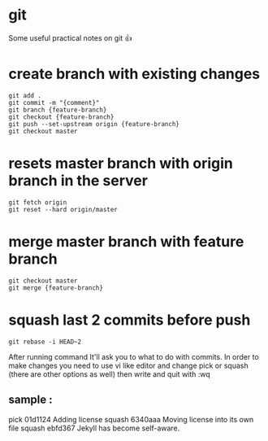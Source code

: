 # git
Some useful practical notes on git :+1:

# create branch with existing changes
```
git add .
git commit -m "{comment}"
git branch {feature-branch}
git checkout {feature-branch}
git push --set-upstream origin {feature-branch}
git checkout master
```

# resets master branch with origin branch in the server
```
git fetch origin
git reset --hard origin/master
```

# merge master branch with feature branch
```
git checkout master
git merge {feature-branch}
```

# squash last 2 commits before push
```
git rebase -i HEAD~2
```

After running command It'll ask you to what to do with commits. In order to make changes you need to use vi like editor and change pick or squash (there are other options as well) then write and quit with :wq  

## sample : 
pick 01d1124 Adding license
squash 6340aaa Moving license into its own file
squash ebfd367 Jekyll has become self-aware.
